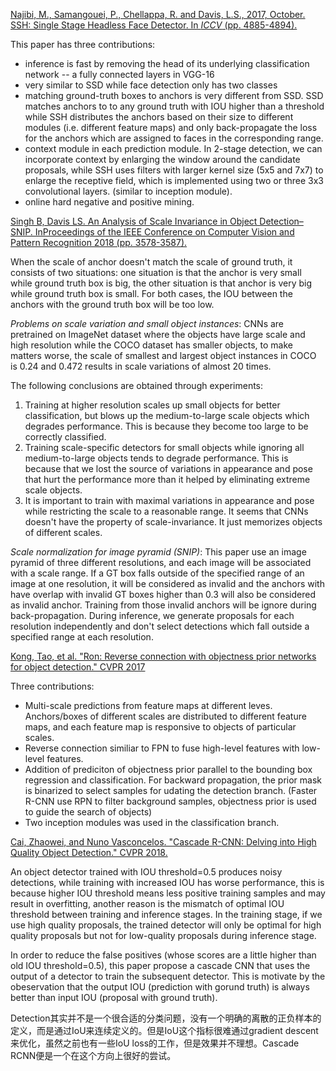 [Najibi, M., Samangouei, P., Chellappa, R. and Davis, L.S., 2017, October. SSH: Single Stage Headless Face Detector. In *ICCV* (pp. 4885-4894).](http://openaccess.thecvf.com/content_ICCV_2017/papers/Najibi_SSH_Single_Stage_ICCV_2017_paper.pdf)

This paper has three contributions:

- inference is fast by removing the head of its underlying classification network -- a fully connected layers in VGG-16
- very similar to SSD while face detection only has two classes
- matching ground-truth boxes to anchors is very different from SSD. SSD matches anchors to to any ground truth with IOU higher than a threshold while SSH distributes the anchors based on their size to different modules (i.e. different feature maps) and only back-propagate the loss for the anchors which are assigned to faces in the corresponding range. 
- context module in each prediction module. In 2-stage detection, we can incorporate context by enlarging the window around the candidate proposals, while SSH uses filters with larger kernel size (5x5 and 7x7) to enlarge the receptive field, which is implemented using two or three 3x3 convolutional layers. (similar to inception module).
- online hard negative and positive mining. 

[Singh B, Davis LS. An Analysis of 
Scale Invariance in Object Detection–SNIP. InProceedings of the IEEE 
Conference on Computer Vision and Pattern Recognition 2018 (pp. 
3578-3587).](https://www.cs.umd.edu/~bharat/snip.pdf)

When the scale of anchor doesn't match the scale of ground truth, it consists of two situations: one situation is that the anchor is very small while ground truth box is big, the other situation is that anchor is very big while ground truth box is small. For both cases, the IOU between the anchors with the ground truth box will be too low.

*Problems on scale variation and small object instances*: CNNs are pretrained on ImageNet dataset where the objects have large scale and high resolution while the COCO dataset has smaller objects, to make matters worse, the scale of smallest and largest object instances in COCO is 0.24 and 0.472 results in scale variations of almost 20 times.

The following conclusions are obtained through experiments:

1. Training at higher resolution scales up small objects for better classification, but blows up the medium-to-large scale objects which degrades performance. This is because they become too large to be correctly classified.
2. Training scale-specific detectors for small objects while ignoring all medium-to-large objects tends to degrade performance. This is because that we lost the source of variations in appearance and pose that hurt the performance more than it helped by eliminating extreme scale objects.
3. It is important to train with maximal variations in appearance and pose while restricting the scale to  a reasonable range. It seems that CNNs doesn't have the property of scale-invariance. It just memorizes objects of different scales. 

*Scale normalization for image pyramid (SNIP)*: This paper use an image pyramid of three different resolutions, and each image will be associated with a scale range. If a GT box falls outside of the specified range of an image at one resolution, it will be considered as invalid and the anchors with have overlap with invalid GT boxes higher than 0.3 will also be considered as invalid anchor. Training from those invalid anchors will be ignore during back-propagation. During inference, we generate proposals for each resolution independently and don't select detections which fall outside a specified range at each resolution.

[Kong, Tao, et al. "Ron: Reverse connection with objectness prior networks for object detection." CVPR 2017](https://arxiv.org/pdf/1707.01691.pdf)

Three contributions: 

- Multi-scale predictions from feature maps at different leves. Anchors/boxes of different scales are distributed to different feature maps, and each feature map is responsive to objects of particular scales.
- Reverse connection similiar to FPN to fuse high-level features with low-level features.
- Addition of prediciton of objectness prior parallel to the bounding box regression and classification. For backward propagation, the prior mask is binarized to select samples for udating the detection branch. (Faster R-CNN use RPN to filter background samples, objectness prior is used to guide the search of objects)
- Two inception modules was used in the classification branch.

[Cai, Zhaowei, and Nuno Vasconcelos. "Cascade R-CNN: Delving into High Quality Object Detection." CVPR 2018.](http://openaccess.thecvf.com/content_cvpr_2018/papers/Cai_Cascade_R-CNN_Delving_CVPR_2018_paper.pdf)

An object detector trained with IOU threshold=0.5 produces noisy detections, while training with increased IOU has worse performance, this is because higher IOU threshold means less positive training samples and may result in overfitting, another reason is the mismatch of optimal IOU threshold between training and inference stages. In the training stage, if we use high quality proposals, the trained detector will only be optimal for high quality proposals but not for low-quality proposals during inference stage.

In order to reduce the false positives (whose scores are a little higher than old IOU threshold=0.5), this paper propose a cascade CNN that uses the output of a detector to train the subsequent detector. This is motivate by the obeservation that the output IOU (prediction with gorund truth) is always better than input IOU (proposal with ground truth).

Detection其实并不是一个很合适的分类问题，没有一个明确的离散的正负样本的定义，而是通过IoU来连续定义的。但是IoU这个指标很难通过gradient descent来优化，虽然之前也有一些IoU loss的工作，但是效果并不理想。Cascade RCNN便是一个在这个方向上很好的尝试。

